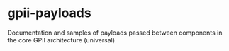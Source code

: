# gpii-payloads
Documentation and samples of payloads passed between components in the core GPII architecture (universal)
